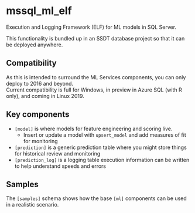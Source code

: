 # mssql_ml_elf
Execution and Logging Framework (ELF) for ML models in SQL Server.

This functionality is bundled up in an SSDT database project so that it can be deployed anywhere. 

## Compatibility
As this is intended to surround the ML Services components, you can only deploy to 2016 and beyond.  
Current compatibility is full for Windows, in preview in Azure SQL (with R only), and coming in Linux 2019.

## Key components
- `[model]` is where models for feature engineering and scoring live.
   + Insert or update a model with `upsert_model` and add measures of fit for monitoring
- `[prediction]` is a generic prediction table where you might store things for historical review and monitoring
- `[prediction_log]` is a logging table execution information can be written to help understand speeds and errors

## Samples
The `[samples]` schema shows how the base `[ml]` components can be used in a realistic scenario.
